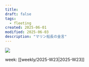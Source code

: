 ```yaml
---
title: 
draft: false
tags:
  - fleeting
created: 2025-06-01
modified: 2025-06-03
description: "マリン船長の金言"
---
```

![](https://youtu.be/9oAnJWk8LdA?si=CcGvfpFU7tMe9fZM)

week: [[weekly/2025-W23|2025-W23]]
